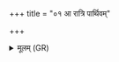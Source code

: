 +++
title = "०१ आ रात्रि पार्थिवम्"

+++
<details><summary>मूलम् (GR)</summary>

आ रात्रि पार्थिवं रजः  
पितुर् अप्रायि धामभिः ।  
दिवः सदांसि बृहती वि तिष्ठस  
आ त्वेषं वर्तते तमः ॥
</details>